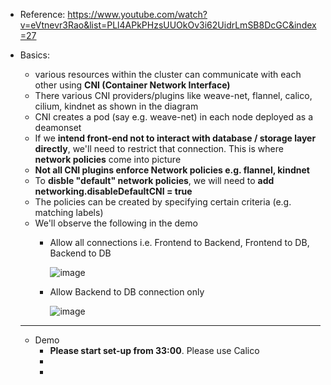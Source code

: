 - Reference: https://www.youtube.com/watch?v=eVtnevr3Rao&list=PLl4APkPHzsUUOkOv3i62UidrLmSB8DcGC&index=27

- Basics:
  - various resources within the cluster can communicate with each other using **CNI (Container Network Interface)**
  - There various CNI providers/plugins like weave-net, flannel, calico, cilium, kindnet as shown in the diagram
  - CNI creates a pod (say e.g. weave-net) in each node deployed as a deamonset
  - If we **intend front-end not to interact with database / storage layer directly**, we'll need to restrict that connection. This is where **network policies** come into picture
  - **Not all CNI plugins enforce Network policies e.g. flannel, kindnet**
  - To **disble "default" network policies**, we will need to **add networking.disableDefaultCNI = true**
  - The policies can be created by specifying certain criteria (e.g. matching labels)
  - We'll observe the following in the demo
    - Allow all connections i.e. Frontend to Backend, Frontend to DB, Backend to DB
 
      ![image](https://github.com/user-attachments/assets/eddfc5f4-8f8f-403f-bae2-5e871cec61b5)

    - Allow Backend to DB connection only

      ![image](https://github.com/user-attachments/assets/33210dff-37e0-48cb-ae23-8f22e5b2603c)


  ------------------------------------
  - Demo
    - **Please start set-up from 33:00**. Please use Calico
    - 
    -  
